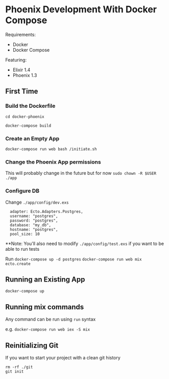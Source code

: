 # Phoenix Development With Docker Compose

Requirements:
* Docker
* Docker Compose

Featuring:
* Elixir 1.4
* Phoenix 1.3

## First Time
### Build the Dockerfile
`cd docker-phoenix`

`docker-compose build`

### Create an Empty App
`docker-compose run web bash /initiate.sh`

### Change the Phoenix App permissions
This will probably change in the future but for now
`sudo chown -R $USER ./app`

### Configure DB
Change
`./app/config/dev.exs`
```
  adapter: Ecto.Adapters.Postgres,
  username: "postgres",
  password: "postgres",
  database: "my_db",
  hostname: "postgres",
  pool_size: 10
```

**Note: You'll also need to modify
`./app/config/test.exs`
if you want to be able to run tests


Run
`docker-compose up -d postgres`
`docker-compose run web mix ecto.create`

## Running an Existing App
`docker-compose up`

## Running mix commands
Any command can be run using `run` syntax

e.g.
`docker-compose run web iex -S mix`

## Reinitializing Git
If you want to start your project with a clean git history
```
rm -rf ./git
git init
```

